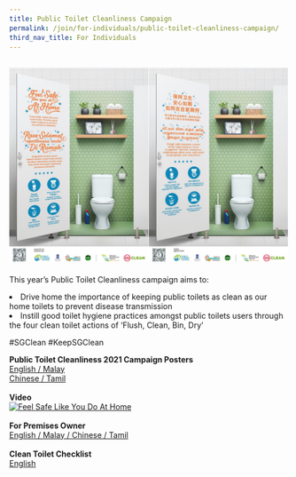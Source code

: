 ```yaml
---
title: Public Toilet Cleanliness Campaign
permalink: /join/for-individuals/public-toilet-cleanliness-campaign/
third_nav_title: For Individuals
---
```

![PTC2021](/images/PTC2021.jpg)
---
This year’s Public Toilet Cleanliness campaign aims to: <br>
<li>Drive home the importance of keeping public toilets as clean as our home toilets to prevent disease transmission</li>
<li>Instill good toilet hygiene practices amongst public toilets users  through the four clean toilet actions of ‘Flush, Clean, Bin, Dry’</li>

#SGClean #KeepSGClean

**Public Toilet Cleanliness 2021 Campaign Posters** <br>
[English / Malay](/files/PTC2021-EM.jpg)<br>
[Chinese / Tamil](/files/PTC2021-CT.jpg)<br><br>
**Video**<br>
[![Feel Safe Like You Do At Home](https://img.youtube.com/vi/Ko9ZLZZbLcQ/maxresdefault.jpg)](https://www.youtube.com/watch?v=Ko9ZLZZbLcQ)<br>
<br>
**For Premises Owner**<br>
[English / Malay / Chinese / Tamil](/files/PTC-signages.pdf)<br>
<br>
**Clean Toilet Checklist**<br>
[English](/files/toilet-checklist.pdf)<br>

